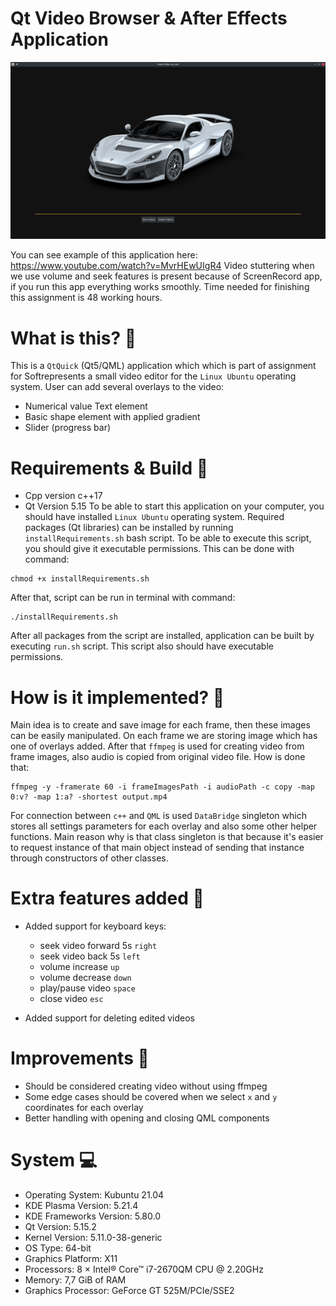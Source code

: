 # Qt Video Browser & After Effects Application

![VideoEditor](rimacVideoEditor.png)

You can see example of this application here: https://www.youtube.com/watch?v=MvrHEwUIgR4    Video stuttering when we use volume and seek features is present because of ScreenRecord app, if you run this app everything works smoothly. 
Time needed for finishing this assignment is 48 working hours.

# What is this? :book:
This is a `QtQuick` (Qt5/QML) application which which is part of assignment for Softrepresents a small video editor for the `Linux Ubuntu` operating system.
User can add several overlays to the video:
- Numerical value Text element 
- Basic shape element with applied gradient
- Slider (progress bar)

# Requirements & Build :wrench: 
- Cpp version c++17
- Qt Version 5.15
To be able to start this application on your computer, you should have installed `Linux Ubuntu` operating system. Required packages (Qt libraries) can be installed by running `installRequirements.sh` bash script. To be able to execute this script, you should give it executable permissions. This can be done with command:
```
chmod +x installRequirements.sh 
```
After that, script can be run in terminal with command: 
```
./installRequirements.sh
```
After all packages from the script are installed, application can be built by executing `run.sh` script. This script also should have executable permissions.

# How is it implemented? :brain:
Main idea is to create and save image for each frame, then these images can be easily manipulated.
On each frame we are storing image which has one of overlays added. After that `ffmpeg` is used for creating video from frame images, also audio is copied from original video file. How is done that:
```
ffmpeg -y -framerate 60 -i frameImagesPath -i audioPath -c copy -map 0:v? -map 1:a? -shortest output.mp4
```
For connection between `c++` and `QML` is used `DataBridge` singleton which stores all settings parameters for each overlay and also some other helper functions. Main reason why is that class singleton is that because it's easier to request instance of that main object instead of sending that instance through constructors of other classes.

# Extra features added :gem: 
- Added support for keyboard keys:
    - seek video forward 5s `right`
    - seek video back 5s `left`
    - volume increase `up`
    - volume decrease `down`
    - play/pause video `space`
    - close video `esc`
    
- Added support for deleting edited videos

# Improvements :rocket:
- Should be considered creating video without using ffmpeg
- Some edge cases should be covered when we select `x` and `y` coordinates for each overlay
- Better handling with opening and closing QML components

# System :computer:
- Operating System: Kubuntu 21.04
- KDE Plasma Version: 5.21.4
- KDE Frameworks Version: 5.80.0
- Qt Version: 5.15.2
- Kernel Version: 5.11.0-38-generic
- OS Type: 64-bit
- Graphics Platform: X11
- Processors: 8 × Intel® Core™ i7-2670QM CPU @ 2.20GHz
- Memory: 7,7 GiB of RAM
- Graphics Processor: GeForce GT 525M/PCIe/SSE2
